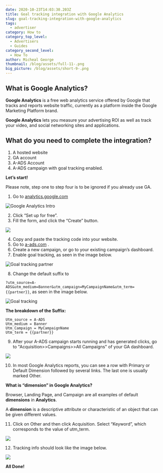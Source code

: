 ```yaml
---
date: 2020-10-23T14:03:30.203Z
title: Goal tracking integration with Google Analytics
slug: goal-tracking-integration-with-google-analytics
tags:
  - advertiser
category: How to
category_top_level:
  - Advertisers
  - Guides
category_second_level:
  - How To
author: Micheal George
thumbnail: /blog/assets/full-11-.png
big_picture: /blog/assets/short-9-.png
---
```


## What is Google Analytics?

**Google Analytics** is a free web analytics service offered by Google that tracks and reports website traffic, currently as a platform inside the Google Marketing Platform brand.

**Google Analytics** lets you measure your advertising ROI as well as track your video, and social networking sites and applications.

## What do you need to complete the integration?

1. A hosted website
2. GA account
3. A-ADS Account
4. A-ADS campaign with goal tracking enabled.

**Let’s start!**

Please note, step one to step four is to be ignored if you already use GA.

1. Go to [analytics.google.com](https://analytics.google.com) 

![](/blog/assets/google-analytics-intro.png "Google Analytics Intro")

2. Click “Set up for free”.
3. Fill the form, and click the “Create” button.

![](/blog/assets/google-analytics-create-propery.png)

4. Copy and paste the tracking code into your website.
5. Go to [a-ads.com](https://a-ads.com) .
6. Create a new campaign, or go to your existing campaign’s dashboard.
7. Enable goal tracking, as seen in the image below.

![](/blog/assets/goal-tracking-partner.png "Goal tracking partner")

8. Change the default suffix to

`?utm_source=A-ADS&utm_medium=Banner&utm_campaign=MyCampaignName&utm_term={{partner}}`,  as seen in the image below.

![](/blog/assets/goal-tracking.png "Goal tracking")

**The breakdown of the Suffix:**

```
Utm_source = A-ADS
Utm_medium = Banner
Utm_Campaign = MyCampaignName
Utm_term = {{partner}}
```

9. After your A-ADS campaign starts running and has generated clicks, go to "Acquisition>>Campaigns>>All Campaigns" of your  GA dashboard.

![](/blog/assets/campaign-mycompaign.png)

10. In most Google Analytics reports, you can see a row with Primary or  Default Dimension followed by several links. The last one is usually marked Other.

**What is “dimension” in Google Analytics?**

Browser, Landing Page, and Campaign are all examples of default **dimensions** in **Analytics**.

A **dimension** is a descriptive attribute or characteristic of an object that can be given different values.

11. Click on Other and then click Acquisition. Select “Keyword”, which corresponds to the value of utm_term.

![](/blog/assets/campaign-acquisition-keyword.png)

12. Tracking info should look like the image below.

![](/blog/assets/campaign-summary.png)

**All Done!**
